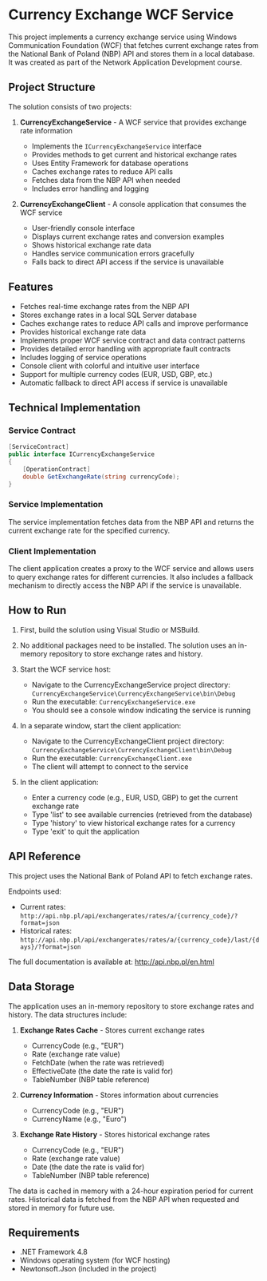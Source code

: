 # Currency Exchange WCF Service

This project implements a currency exchange service using Windows Communication Foundation (WCF) that fetches current exchange rates from the National Bank of Poland (NBP) API and stores them in a local database. It was created as part of the Network Application Development course.

## Project Structure

The solution consists of two projects:

1. **CurrencyExchangeService** - A WCF service that provides exchange rate information
   - Implements the `ICurrencyExchangeService` interface
   - Provides methods to get current and historical exchange rates
   - Uses Entity Framework for database operations
   - Caches exchange rates to reduce API calls
   - Fetches data from the NBP API when needed
   - Includes error handling and logging

2. **CurrencyExchangeClient** - A console application that consumes the WCF service
   - User-friendly console interface
   - Displays current exchange rates and conversion examples
   - Shows historical exchange rate data
   - Handles service communication errors gracefully
   - Falls back to direct API access if the service is unavailable

## Features

- Fetches real-time exchange rates from the NBP API
- Stores exchange rates in a local SQL Server database
- Caches exchange rates to reduce API calls and improve performance
- Provides historical exchange rate data
- Implements proper WCF service contract and data contract patterns
- Provides detailed error handling with appropriate fault contracts
- Includes logging of service operations
- Console client with colorful and intuitive user interface
- Support for multiple currency codes (EUR, USD, GBP, etc.)
- Automatic fallback to direct API access if service is unavailable

## Technical Implementation

### Service Contract

```csharp
[ServiceContract]
public interface ICurrencyExchangeService
{
    [OperationContract]
    double GetExchangeRate(string currencyCode);
}
```

### Service Implementation

The service implementation fetches data from the NBP API and returns the current exchange rate for the specified currency.

### Client Implementation

The client application creates a proxy to the WCF service and allows users to query exchange rates for different currencies. It also includes a fallback mechanism to directly access the NBP API if the service is unavailable.

## How to Run

1. First, build the solution using Visual Studio or MSBuild.

2. No additional packages need to be installed. The solution uses an in-memory repository to store exchange rates and history.

3. Start the WCF service host:
   - Navigate to the CurrencyExchangeService project directory: `CurrencyExchangeService\CurrencyExchangeService\bin\Debug`
   - Run the executable: `CurrencyExchangeService.exe`
   - You should see a console window indicating the service is running

4. In a separate window, start the client application:
   - Navigate to the CurrencyExchangeClient project directory: `CurrencyExchangeService\CurrencyExchangeClient\bin\Debug`
   - Run the executable: `CurrencyExchangeClient.exe`
   - The client will attempt to connect to the service

5. In the client application:
   - Enter a currency code (e.g., EUR, USD, GBP) to get the current exchange rate
   - Type 'list' to see available currencies (retrieved from the database)
   - Type 'history' to view historical exchange rates for a currency
   - Type 'exit' to quit the application

## API Reference

This project uses the National Bank of Poland API to fetch exchange rates. 

Endpoints used:
- Current rates: `http://api.nbp.pl/api/exchangerates/rates/a/{currency_code}/?format=json`
- Historical rates: `http://api.nbp.pl/api/exchangerates/rates/a/{currency_code}/last/{days}/?format=json`

The full documentation is available at: http://api.nbp.pl/en.html

## Data Storage

The application uses an in-memory repository to store exchange rates and history. The data structures include:

1. **Exchange Rates Cache** - Stores current exchange rates
   - CurrencyCode (e.g., "EUR")
   - Rate (exchange rate value)
   - FetchDate (when the rate was retrieved)
   - EffectiveDate (the date the rate is valid for)
   - TableNumber (NBP table reference)

2. **Currency Information** - Stores information about currencies
   - CurrencyCode (e.g., "EUR")
   - CurrencyName (e.g., "Euro")

3. **Exchange Rate History** - Stores historical exchange rates
   - CurrencyCode (e.g., "EUR")
   - Rate (exchange rate value)
   - Date (the date the rate is valid for)
   - TableNumber (NBP table reference)

The data is cached in memory with a 24-hour expiration period for current rates. Historical data is fetched from the NBP API when requested and stored in memory for future use.

## Requirements

- .NET Framework 4.8
- Windows operating system (for WCF hosting)
- Newtonsoft.Json (included in the project)